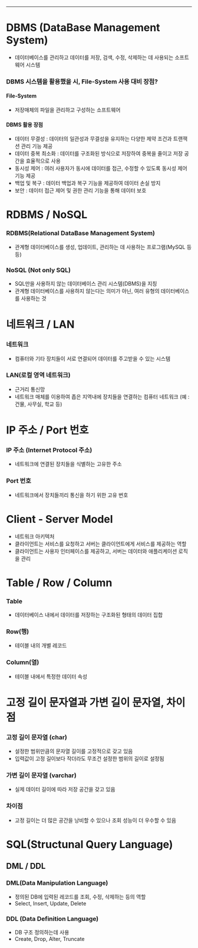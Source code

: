 
---
# DBMS (DataBase Management System)
- 데이터베이스를 관리하고 데이터를 저장, 검색, 수정, 삭제하는 데 사용되는 소프트웨어 시스템
### DBMS 시스템을 활용했을 시, File-System 사용 대비 장점?
#### File-System
- 저장매체의 파일을 관리하고 구성하는 소프트웨어
#### DBMS 활용 장점
- 데이터 무결성 : 데이터의 일관성과 무결성을 유지하는 다양한 제약 조건과 트랜잭션 관리 기능 제공
- 데이터 중복 최소화 : 데이터를 구조화된 방식으로 저장하여 중복을 줄이고 저장 공간을 효율적으로 사용
- 동시성 제어 : 여러 사용자가 동시에 데이터를 접근, 수정할 수 있도록 동시성 제어 기능 제공
- 백업 및 복구 : 데이터 백업과 복구 기능을 제공하여 데이터 손실 방지
- 보안 : 데이터 접근 제어 및 권한 관리 기능을 통해 데이터 보호
# RDBMS / NoSQL
### RDBMS(Relational DataBase Management System) 
-  관계형 데이터베이스를 생성, 업데이트, 관리하는 데 사용하는 프로그램(MySQL 등등)
### NoSQL (Not only SQL)
- SQL만을 사용하지 않는 데이터베이스 관리 시스템(DBMS)을 지칭
- 관계형 데이터베이스를 사용하지 않는다는 의미가 아닌, 여러 유형의 데이터베이스를 사용하는 것
# 네트워크 / LAN
### 네트워크
- 컴퓨터와 기타 장치들이 서로 연결되어 데이터를 주고받을 수 있는 시스템
### LAN(로컬 영역 네트워크)
- 근거리 통신망
- 네트워크 매체를 이용하여 좁은 지역내에 장치들을 연결하는 컴퓨터 네트워크 (예 : 건물, 사무실, 학교 등)
# IP 주소 / Port 번호
### IP 주소 (Internet Protocol 주소)
- 네트워크에 연결된 장치들을 식별하는 고유한 주소
### Port 번호
- 네트워크에서 장치들끼리 통신을 하기 위한 고유 번호
# Client - Server Model
- 네트워크 아키텍처
- 클라이언트는 서비스를 요청하고 서버는 클라이언트에게 서비스를 제공하는 역할
- 클라이언트는 사용자 인터페이스를 제공하고, 서버는 데이터와 애플리케이션 로직을 관리
# Table / Row / Column
### Table 
- 데이터베이스 내에서 데이터를 저장하는 구조화된 형태의 데이터 집합
### Row(행)
-  테이블 내의 개별 레코드
### Column(열)
- 테이블 내에서 특정한 데이터 속성
# 고정 길이 문자열과 가변 길이 문자열, 차이점

### 고정 길이 문자열 (char)
- 설정한 범위만큼의 문자열 길이를 고정적으로 갖고 있음
- 입력값이 고정 길이보다 작더라도 무조건 설정한 범위의 길이로 설정됨
### 가변 길이 문자열 (varchar)
- 실제 데이터 길이에 따라 저장 공간을 갖고 있음

### 차이점
- 고정 길이는 더 많은 공간을 낭비할 수 있으나 조회 성능이 더 우수할 수 있음
# SQL(Structunal Query Language)
## DML / DDL
### DML(Data Manipulation Language)
- 정의된 DB에 입력된 레코드를 조회, 수정, 삭제하는 등의 역할
- Select, Insert, Update, Delete
### DDL (Data Definition Language)
- DB 구조 정의하는데 사용
- Create, Drop, Alter, Truncate